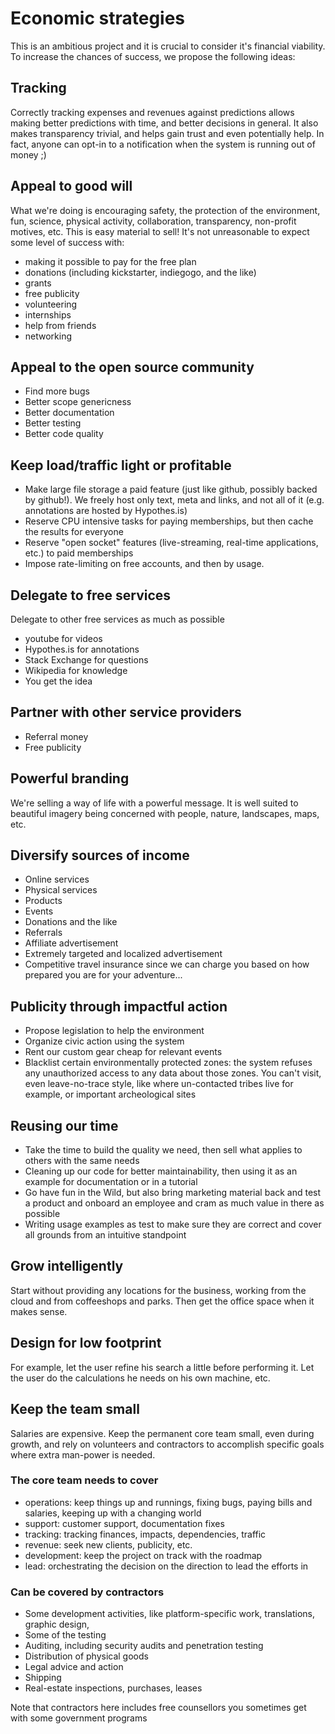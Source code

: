 # Economic strategies

This is an ambitious project and it is crucial to consider it's financial viability. To increase the chances of success, we propose the following ideas:

## Tracking

Correctly tracking expenses and revenues against predictions allows making better predictions with time, and better decisions in general. It also makes transparency trivial, and helps gain trust and even potentially help. In fact, anyone can opt-in to a notification when the system is running out of money ;)

## Appeal to good will

What we're doing is encouraging safety, the protection of the environment, fun, science, physical activity, collaboration, transparency, non-profit motives, etc. This is easy material to sell! It's not unreasonable to expect some level of success with:
- making it possible to pay for the free plan
- donations (including kickstarter, indiegogo, and the like)
- grants
- free publicity
- volunteering
- internships
- help from friends
- networking

## Appeal to the open source community

- Find more bugs
- Better scope genericness
- Better documentation
- Better testing
- Better code quality

## Keep load/traffic light or profitable
- Make large file storage a paid feature (just like github, possibly backed by github!). We freely host only text, meta and links, and not all of it (e.g. annotations are hosted by Hypothes.is)
- Reserve CPU intensive tasks for paying memberships, but then cache the results for everyone
- Reserve "open socket" features (live-streaming, real-time applications, etc.) to paid memberships
- Impose rate-limiting on free accounts, and then by usage.

## Delegate to free services

Delegate to other free services as much as possible

- youtube for videos
- Hypothes.is for annotations
- Stack Exchange for questions
- Wikipedia for knowledge
- You get the idea

## Partner with other service providers

- Referral money
- Free publicity

## Powerful branding

We're selling a way of life with a powerful message. It is well suited to beautiful imagery being concerned with people, nature, landscapes, maps, etc.

## Diversify sources of income

- Online services
- Physical services
- Products
- Events
- Donations and the like
- Referrals
- Affiliate advertisement
- Extremely targeted and localized advertisement
- Competitive travel insurance since we can charge you based on how prepared you are for your adventure...

## Publicity through impactful action

- Propose legislation to help the environment
- Organize civic action using the system
- Rent our custom gear cheap for relevant events
- Blacklist certain environmentally protected zones: the system refuses any unauthorized access to any data about those zones. You can't visit, even leave-no-trace style, like where un-contacted tribes live for example, or important archeological sites

## Reusing our time

- Take the time to build the quality we need, then sell what applies to others with the same needs
- Cleaning up our code for better maintainability, then using it as an example for documentation or in a tutorial
- Go have fun in the Wild, but also bring marketing material back and test a product and onboard an employee and cram as much value in there as possible
- Writing usage examples as test to make sure they are correct and cover all grounds from an intuitive standpoint

## Grow intelligently

Start without providing any locations for the business, working from the cloud and from coffeeshops and parks. Then get the office space when it makes sense.

## Design for low footprint

For example, let the user refine his search a little before performing it. Let the user do the calculations he needs on his own machine, etc.

## Keep the team small

Salaries are expensive. Keep the permanent core team small, even during growth, and rely on volunteers and contractors to accomplish specific goals where extra man-power is needed.

### The core team needs to cover
- operations: keep things up and runnings, fixing bugs, paying bills and salaries, keeping up with a changing world
- support: customer support, documentation fixes
- tracking: tracking finances, impacts, dependencies, traffic
- revenue: seek new clients, publicity, etc.
- development: keep the project on track with the roadmap
- lead: orchestrating the decision on the direction to lead the efforts in

### Can be covered by contractors

- Some development activities, like platform-specific work, translations, graphic design,
- Some of the testing
- Auditing, including security audits and penetration testing
- Distribution of physical goods
- Legal advice and action
- Shipping
- Real-estate inspections, purchases, leases

Note that contractors here includes free counsellors you sometimes get with some government programs
